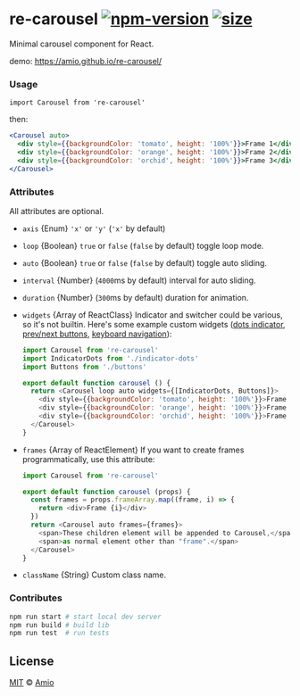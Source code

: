 # re-carousel [![npm-version][npm-badge]][npm-link] [![size][size-src]][size-link]

Minimal carousel component for React.

demo: https://amio.github.io/re-carousel/

### Usage

`import Carousel from 're-carousel'`

then:

```jsx
<Carousel auto>
  <div style={{backgroundColor: 'tomato', height: '100%'}}>Frame 1</div>
  <div style={{backgroundColor: 'orange', height: '100%'}}>Frame 2</div>
  <div style={{backgroundColor: 'orchid', height: '100%'}}>Frame 3</div>
</Carousel>
```

### Attributes

All attributes are optional.

- `axis` {Enum} `'x'` or `'y'` (`'x'` by default)
- `loop` {Boolean} `true` or `false` (`false` by default) toggle loop mode.
- `auto` {Boolean} `true` or `false` (`false` by default) toggle auto sliding.
- `interval` {Number} (`4000`ms by default) interval for auto sliding.
- `duration` {Number} (`300`ms by default) duration for animation.
- `widgets` {Array of ReactClass} Indicator and switcher could be various,
  so it's not builtin. Here's some example custom widgets
  ([dots indicator](src/indicator-dots.js),
  [prev/next buttons](src/buttons.js), [keyboard navigation](src/keyboard-navigator)):

  ```javascript
  import Carousel from 're-carousel'
  import IndicatorDots from './indicator-dots'
  import Buttons from './buttons'

  export default function carousel () {
    return <Carousel loop auto widgets={[IndicatorDots, Buttons]}>
      <div style={{backgroundColor: 'tomato', height: '100%'}}>Frame 1</div>
      <div style={{backgroundColor: 'orange', height: '100%'}}>Frame 2</div>
      <div style={{backgroundColor: 'orchid', height: '100%'}}>Frame 3</div>
    </Carousel>
  }
  ```
- `frames` {Array of ReactElement} If you want to create frames programmatically,
  use this attribute:

  ```javascript
  import Carousel from 're-carousel'

  export default function carousel (props) {
    const frames = props.frameArray.map((frame, i) => {
      return <div>Frame {i}</div>
    })
    return <Carousel auto frames={frames}>
      <span>These children element will be appended to Carousel,</span>
      <span>as normal element other than "frame".</span>
    </Carousel>
  }
  ```
- `className` {String} Custom class name.

### Contributes

```bash
npm run start # start local dev server
npm run build # build lib
npm run test  # run tests
```

## License

[MIT][mit] © [Amio][author]

[npm-badge]: https://badgen.net/npm/v/re-carousel
[npm-link]: https://www.npmjs.com/package/re-carousel
[size-src]: https://badgen.net/bundlephobia/minzip/re-carousel
[size-link]: https://bundlephobia.com/result?p=re-carousel
[mit]: http://opensource.org/licenses/MIT
[author]: http://github.com/amio
